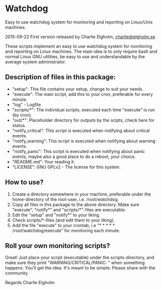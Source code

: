 # Watchdog

Easy to use watchdog system for monitoring and reporting on Linux/Unix machines.

2015-09-22 First version released by Charlie Elgholm, charlie@elgholm.se

These scripts implement an easy to use watchdog system for monitoring and reporting on Linux machines.
The main idea is to only require bash and normal Linux GNU utilities, be easy to use and understandable by the average system administrator.

## Description of files in this package:
- "setup": This file contains your setup, change to suit your needs.
- "execute": The main script, add this to your cron, preferable for every minute.
- "log" - Logfile
- "scripts/*": The individual scripts, executed each time "execute" is run (by cron).
- "out/*": Placeholder directory for outputs by the scipts, check here for status.
- "notify_critical": This script is executed when notifying about critical events.
- "notify_warning": This script is executed when notifying about warning events.
- "notify_panic": This script is executed when notifying about panic events, maybe also a good place to do a reboot, your choice.
- "README.md": Your reading it.
- "LICENSE": GNU GPLv2 - The license for this system.

## How to use?
1. Create a directory somewhere in your machine, preferable under the home-directory of the root-user, i.e. /root/watchdog.
2. Copy all files in this package to the above directory. Make sure "execute", "notify*" and "scripts/*"-files are executable.
3. Edit the "setup" and "notify*" to your liking.
4. Check scripts/*-files (and edit them to your liking).
5. Add the file "execute" to your crontab, i.e "* * * * * /root/watchdog/execute" for monitoring each minute.

## Roll your own monitoring scripts?
Great! Just place your script (executable) under the scripts-directory, and make sure they
print "WARNING/CRITICAL/PANIC: <Your text>" when something happens.
You'll get the idea. It's meant to be simple. Please share with the community.

Regards
Charlie Elgholm